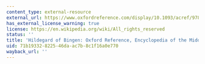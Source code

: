 ```yaml
---
content_type: external-resource
external_url: https://www.oxfordreference.com/display/10.1093/acref/9780227679319.001.0001/acref-9780227679319-e-1315?rskey=IpTqkX&result=1
has_external_license_warning: true
license: https://en.wikipedia.org/wiki/All_rights_reserved
status: ''
title: 'Hildegard of Bingen: Oxford Reference, Encyclopedia of the Middle Ages'
uid: 71b19332-8225-46da-ac7b-8c1f16a0e770
wayback_url: ''
---
```

